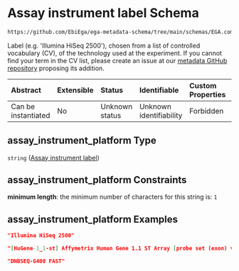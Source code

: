 # Assay instrument label Schema

```txt
https://github.com/EbiEga/ega-metadata-schema/tree/main/schemas/EGA.common-definitions.json#/definitions/assay_technology_descriptor/properties/assay_instrument_platform
```

Label (e.g. 'Illumina HiSeq 2500'), chosen from a list of controlled vocabulary (CV), of the technology used at the experiment. If you cannot find your term in the CV list, please create an issue at our [metadata GitHub repository](https://github.com/EbiEga/ega-metadata-schema/issues/new/choose) proposing its addition.

| Abstract            | Extensible | Status         | Identifiable            | Custom Properties | Additional Properties | Access Restrictions | Defined In                                                                                           |
| :------------------ | :--------- | :------------- | :---------------------- | :---------------- | :-------------------- | :------------------ | :--------------------------------------------------------------------------------------------------- |
| Can be instantiated | No         | Unknown status | Unknown identifiability | Forbidden         | Allowed               | none                | [EGA.common-definitions.json\*](../../../schemas/EGA.common-definitions.json "open original schema") |

## assay\_instrument\_platform Type

`string` ([Assay instrument label](ega-12-definitions-assay-technology-properties-assay-instrument-label.md))

## assay\_instrument\_platform Constraints

**minimum length**: the minimum number of characters for this string is: `1`

## assay\_instrument\_platform Examples

```json
"Illumina HiSeq 2500"
```

```json
"[HuGene-1_1-st] Affymetrix Human Gene 1.1 ST Array [probe set (exon) version]"
```

```json
"DNBSEQ-G400 FAST"
```

